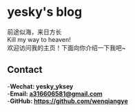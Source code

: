 # yesky's blog

前途似海，来日方长\
Kill my way to heaven!\
欢迎访问我的主页！下面向你介绍一下我吧\~

<!-- .slide -->

## Contact
  -**Wechat:  yesky_yksey**\
  -**Email: a316606581@gmail.com**\
  -**GitHub: https://github.com/wenqiangye**
